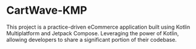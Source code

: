 # CartWave-KMP
This project is a practice-driven eCommerce application built using Kotlin Multiplatform and Jetpack Compose. Leveraging the power of Kotlin, allowing developers to share a significant portion of their codebase.
